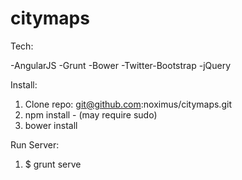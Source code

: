 # citymaps

Tech:

-AngularJS
-Grunt
-Bower
-Twitter-Bootstrap
-jQuery

Install:

1. Clone repo: git@github.com:noximus/citymaps.git
2. npm install - (may require sudo)
3. bower install


Run Server:

1. $ grunt serve
